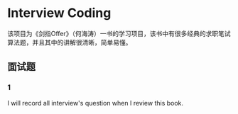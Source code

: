 # Interview Coding

该项目为《剑指Offer》（何海涛）一书的学习项目，该书中有很多经典的求职笔试算法题，并且其中的讲解很清晰，简单易懂。

## 面试题

### 1

I will record all interview's question when I review this book.